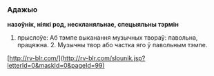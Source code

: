 ### Адажыо
**назоўнік, ніякі род, нескланяльнае, спецыяльны тэрмін**

1. прыслоўе: Аб тэмпе выканання музычных твораў: павольна, працяжна. 2. Музычны твор або частка яго ў павольным тэмпе.

<a rel="author">[http://rv-blr.com/](http://rv-blr.com/slounik.jsp?letterId=0&maskId=0&pageId=99)</a>
